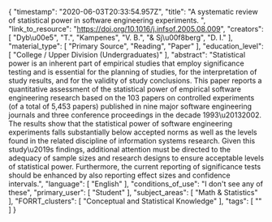 {
    "timestamp": "2020-06-03T20:33:54.957Z",
    "title": "A systematic review of statistical power in software engineering experiments. ",
    "link_to_resource": "https://doi.org/10.1016/j.infsof.2005.08.009",
    "creators": [
        "Dyb\u00e5",
        "T.",
        "Kampenes",
        "V. B.",
        "& Sj\u00f8berg",
        "D. I."
    ],
    "material_type": [
        "Primary Source",
        "Reading",
        "Paper"
    ],
    "education_level": [
        "College / Upper Division (Undergraduates)"
    ],
    "abstract": "Statistical power is an inherent part of empirical studies that employ significance testing and is essential for the planning of studies, for the interpretation of study results, and for the validity of study conclusions. This paper reports a quantitative assessment of the statistical power of empirical software engineering research based on the 103 papers on controlled experiments (of a total of 5,453 papers) published in nine major software engineering journals and three conference proceedings in the decade 1993\u20132002. The results show that the statistical power of software engineering experiments falls substantially below accepted norms as well as the levels found in the related discipline of information systems research. Given this study\u2019s findings, additional attention must be directed to the adequacy of sample sizes and research designs to ensure acceptable levels of statistical power. Furthermore, the current reporting of significance tests should be enhanced by also reporting effect sizes and confidence intervals.",
    "language": [
        "English"
    ],
    "conditions_of_use": "I don't see any of these",
    "primary_user": [
        "Student"
    ],
    "subject_areas": [
        "Math & Statistics"
    ],
    "FORRT_clusters": [
        "Conceptual and Statistical Knowledge"
    ],
    "tags": [
        ""
    ]
}